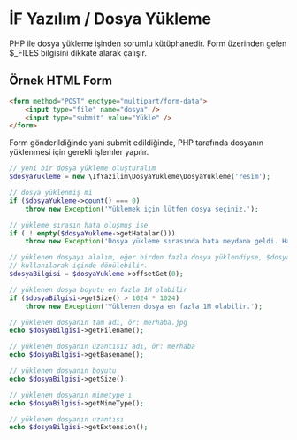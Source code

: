 # İF Yazılım / Dosya Yükleme

PHP ile dosya yükleme işinden sorumlu kütüphanedir. Form üzerinden gelen $_FILES bilgisini dikkate alarak çalışır.

## Örnek HTML Form

```html
<form method="POST" enctype="multipart/form-data">
    <input type="file" name="dosya" />
    <input type="submit" value="Yükle" />
</form>
```

Form gönderildiğinde yani submit edildiğinde, PHP tarafında dosyanın yüklenmesi için gerekli işlemler yapılır.

```php
// yeni bir dosya yükleme oluşturalım
$dosyaYukleme = new \IfYazilim\DosyaYukleme\DosyaYukleme('resim');

// dosya yüklenmiş mi
if ($dosyaYukleme->count() === 0)
    throw new Exception('Yüklemek için lütfen dosya seçiniz.');

// yükleme sırasın hata oluşmuş ise
if ( ! empty($dosyaYukleme->getHatalar()))
    throw new Exception('Dosya yükleme sırasında hata meydana geldi. Hata açıklaması: ' . implode(', ', $dosyaYukleme->getHatalar()));

// yüklenen dosyayı alalım, eğer birden fazla dosya yüklendiyse, $dosyaYukleme->getIterator()
// kullanılarak içinde dönülebilir.
$dosyaBilgisi = $dosyaYukleme->offsetGet(0);

// yüklenen dosya boyutu en fazla 1M olabilir
if ($dosyaBilgisi->getSize() > 1024 * 1024)
    throw new Exception('Yüklenen dosya en fazla 1M olabilir.');

// yüklenen dosyanın tam adı, ör: merhaba.jpg
echo $dosyaBilgisi->getFilename();

// yüklenen dosyanın uzantısız adı, ör: merhaba
echo $dosyaBilgisi->getBasename();

// yüklenen dosyanın boyutu
echo $dosyaBilgisi->getSize();

// yüklenen dosyanın mimetype'ı
echo $dosyaBilgisi->getMimeType();

// yüklenen dosyanın uzantısı
echo $dosyaBilgisi->getExtension();
```
